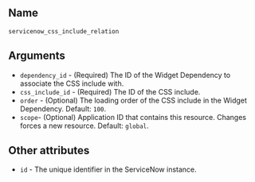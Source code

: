 ## Name

`servicenow_css_include_relation`

## Arguments

* `dependency_id` - (Required) The ID of the Widget Dependency to associate the CSS include with.
* `css_include_id` - (Required) The ID of the CSS include.
* `order` - (Optional) The loading order of the CSS include in the Widget Dependency. Default: `100`.
* `scope`- (Optional) Application ID that contains this resource. Changes forces a new resource. Default: `global`.

## Other attributes
* `id` - The unique identifier in the ServiceNow instance.